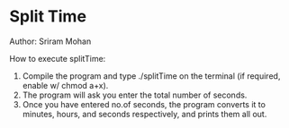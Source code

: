 # Split Time

Author: Sriram Mohan

How to execute splitTime:
  1. Compile the program and type ./splitTime on the terminal (if required, enable w/ chmod a+x).
  2. The program will ask you enter the total number of seconds.
  3. Once you have entered no.of seconds, the program converts it to minutes, hours, and seconds respectively, and prints them all out.
